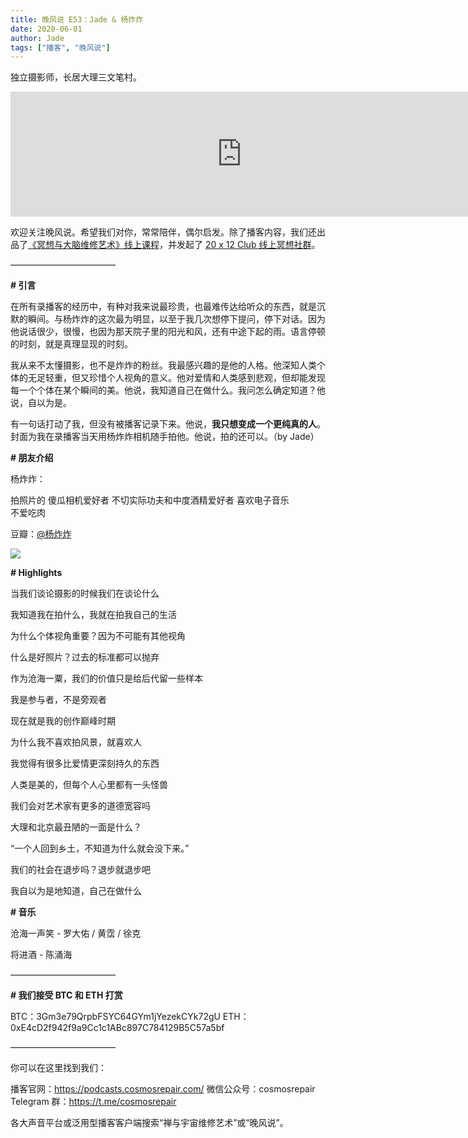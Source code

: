 ```yaml
---
title: 晚风说 E53：Jade & 杨炸炸
date: 2020-06-01
author: Jade
tags: ["播客", "晚风说"]
---
```


独立摄影师，长居大理三文笔村。

<!--more-->

<iframe src="https://fireside.fm/player/v2/trfV16OE+o4YZkF3y?theme=dark" width="740" height="200" frameborder="0" scrolling="no"></iframe>

欢迎关注晚风说。希望我们对你，常常陪伴，偶尔启发。除了播客内容，我们还出品了[《冥想与大脑维修艺术》线上课程](https://mp.weixin.qq.com/s?__biz=MzA5Nzk4MDMxMg==&mid=2247484680&idx=1&sn=2a5b8f1e1f1c1e6820adf5cc95d997fe&chksm=9099dfffa7ee56e9408aa248731e3e3e502c984ca1e577decc28d66d458f2e93a600dc6d6b40&scene=21#wechat_redirect)，并发起了 [20 x 12 Club 线上冥想社群](https://mp.weixin.qq.com/s?__biz=MzA5Nzk4MDMxMg==&mid=2247484834&idx=1&sn=ebd2c537b12e63baef2e9eaac505c26b&chksm=9099df55a7ee5643ab84485931d52082bbb2a6ee7078bdd536faf2cbbcb7bb22783aeaf13d4b&scene=21#wechat_redirect)。

————————————

**# 引言**

在所有录播客的经历中，有种对我来说最珍贵，也最难传达给听众的东西，就是沉默的瞬间。与杨炸炸的这次最为明显，以至于我几次想停下提问，停下对话。因为他说话很少，很慢，也因为那天院子里的阳光和风，还有中途下起的雨。语言停顿的时刻，就是真理显现的时刻。

我从来不太懂摄影，也不是炸炸的粉丝。我最感兴趣的是他的人格。他深知人类个体的无足轻重，但又珍惜个人视角的意义。他对爱情和人类感到悲观，但却能发现每一个个体在某个瞬间的美。他说，我知道自己在做什么。我问怎么确定知道？他说，自以为是。

有一句话打动了我，但没有被播客记录下来。他说，**我只想变成一个更纯真的人**。封面为我在录播客当天用杨炸炸相机随手拍他。他说，拍的还可以。（by Jade）

**# 朋友介绍**

杨炸炸：

拍照片的
傻瓜相机爱好者
不切实际功夫和中度酒精爱好者
喜欢电子音乐  
不爱吃肉

豆瓣：[@杨炸炸](https://www.douban.com/people/moyistudio/)

![](https://cosmosrepair-1257028016.cos.ap-beijing.myqcloud.com/screencapture-mp-weixin-qq-s-2020-06-01-09_20_30.png)

**# Highlights**

当我们谈论摄影的时候我们在谈论什么

我知道我在拍什么，我就在拍我自己的生活

为什么个体视角重要？因为不可能有其他视角

什么是好照片？过去的标准都可以抛弃

作为沧海一粟，我们的价值只是给后代留一些样本

我是参与者，不是旁观者

现在就是我的创作巅峰时期

为什么我不喜欢拍风景，就喜欢人

我觉得有很多比爱情更深刻持久的东西

人类是美的，但每个人心里都有一头怪兽

我们会对艺术家有更多的道德宽容吗

大理和北京最丑陋的一面是什么？

“一个人回到乡土，不知道为什么就会没下来。”

我们的社会在退步吗？退步就退步吧

我自以为是地知道，自己在做什么

**# 音乐**

沧海一声笑 - 罗大佑 / 黄霑 / 徐克

将进酒 - 陈涌海

————————————

**# 我们接受 BTC 和 ETH 打赏**

BTC：3Gm3e79QrpbFSYC64GYm1jYezekCYk72gU
ETH：0xE4cD2f942f9a9Cc1c1ABc897C784129B5C57a5bf

————————————

你可以在这里找到我们：

播客官网：https://podcasts.cosmosrepair.com/
微信公众号：cosmosrepair
Telegram 群：https://t.me/cosmosrepair

各大声音平台或泛用型播客客户端搜索“禅与宇宙维修艺术”或“晚风说”。